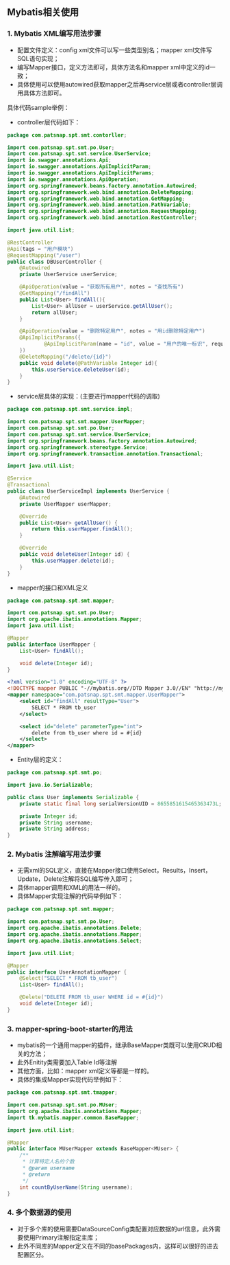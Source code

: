 ## Mybatis相关使用

### 1. Mybatis XML编写用法步骤
- 配置文件定义：config xml文件可以写一些类型别名；mapper xml文件写SQL语句实现；
- 编写Mapper接口，定义方法即可，具体方法名和mapper xml中定义的id一致；
- 具体使用可以使用autowired获取mapper之后再service层或者controller层调用具体方法即可。

具体代码sample举例：

- controller层代码如下：
```java
package com.patsnap.spt.smt.contorller;

import com.patsnap.spt.smt.po.User;
import com.patsnap.spt.smt.service.UserService;
import io.swagger.annotations.Api;
import io.swagger.annotations.ApiImplicitParam;
import io.swagger.annotations.ApiImplicitParams;
import io.swagger.annotations.ApiOperation;
import org.springframework.beans.factory.annotation.Autowired;
import org.springframework.web.bind.annotation.DeleteMapping;
import org.springframework.web.bind.annotation.GetMapping;
import org.springframework.web.bind.annotation.PathVariable;
import org.springframework.web.bind.annotation.RequestMapping;
import org.springframework.web.bind.annotation.RestController;

import java.util.List;

@RestController
@Api(tags = "用户模块")
@RequestMapping("/user")
public class DBUserController {
    @Autowired
    private UserService userService;

    @ApiOperation(value = "获取所有用户", notes = "查找所有")
    @GetMapping("/findAll")
    public List<User> findAll(){
        List<User> allUser = userService.getAllUser();
        return allUser;
    }

    @ApiOperation(value = "删除特定用户", notes = "用id删除特定用户")
    @ApiImplicitParams({
            @ApiImplicitParam(name = "id", value = "用户的唯一标识", required = true, dataType = "int", paramType = "path")
    })
    @DeleteMapping("/delete/{id}")
    public void delete(@PathVariable Integer id){
        this.userService.deleteUser(id);
    }
}
```
- service层具体的实现：(主要进行mapper代码的调取)
```java
package com.patsnap.spt.smt.service.impl;

import com.patsnap.spt.smt.mapper.UserMapper;
import com.patsnap.spt.smt.po.User;
import com.patsnap.spt.smt.service.UserService;
import org.springframework.beans.factory.annotation.Autowired;
import org.springframework.stereotype.Service;
import org.springframework.transaction.annotation.Transactional;

import java.util.List;

@Service
@Transactional
public class UserServiceImpl implements UserService {
    @Autowired
    private UserMapper userMapper;

    @Override
    public List<User> getAllUser() {
        return this.userMapper.findAll();
    }

    @Override
    public void deleteUser(Integer id) {
        this.userMapper.delete(id);
    }
}
```
- mapper的接口和XML定义
```java
package com.patsnap.spt.smt.mapper;

import com.patsnap.spt.smt.po.User;
import org.apache.ibatis.annotations.Mapper;
import java.util.List;

@Mapper
public interface UserMapper {
    List<User> findAll();

    void delete(Integer id);
}
```
```xml
<?xml version="1.0" encoding="UTF-8" ?>
<!DOCTYPE mapper PUBLIC "-//mybatis.org//DTD Mapper 3.0//EN" "http://mybatis.org/dtd/mybatis-3-mapper.dtd" >
<mapper namespace="com.patsnap.spt.smt.mapper.UserMapper">
    <select id="findAll" resultType="User">
        SELECT * FROM tb_user
    </select>

    <select id="delete" parameterType="int">
        delete from tb_user where id = #{id}
    </select>
</mapper>
```
- Entity层的定义：
```java
package com.patsnap.spt.smt.po;

import java.io.Serializable;

public class User implements Serializable {
    private static final long serialVersionUID = 8655851615465363473L;

    private Integer id;
    private String username;
    private String address;
}
```

### 2. Mybatis 注解编写用法步骤
- 无需xml的SQL定义，直接在Mapper接口使用Select，Results，Insert，Update，Delete注解将SQL编写传入即可；
- 具体mapper调用和XML的用法一样的。
- 具体Mapper实现注解的代码举例如下：
```java
package com.patsnap.spt.smt.mapper;

import com.patsnap.spt.smt.po.User;
import org.apache.ibatis.annotations.Delete;
import org.apache.ibatis.annotations.Mapper;
import org.apache.ibatis.annotations.Select;

import java.util.List;

@Mapper
public interface UserAnnotationMapper {
    @Select("SELECT * FROM tb_user")
    List<User> findAll();

    @Delete("DELETE FROM tb_user WHERE id = #{id}")
    void delete(Integer id);
}
```

### 3. mapper-spring-boot-starter的用法
- mybatis的一个通用mapper的插件，继承BaseMapper类既可以使用CRUD相关的方法；
- 此外Enitity类需要加入Table Id等注解
- 其他方面，比如：mapper xml定义等都是一样的。
- 具体的集成Mapper实现代码举例如下：

```java
package com.patsnap.spt.smt.tmapper;

import com.patsnap.spt.smt.po.MUser;
import org.apache.ibatis.annotations.Mapper;
import tk.mybatis.mapper.common.BaseMapper;

import java.util.List;

@Mapper
public interface MUserMapper extends BaseMapper<MUser> {
    /**
     * 计算特定人名的个数
     * @param username
     * @return
     */
    int countByUserName(String username);
}
```

### 4. 多个数据源的使用
- 对于多个库的使用需要DataSourceConfig类配置对应数据的url信息，此外需要使用Primary注解指定主库；
- 此外不同库的Mapper定义在不同的basePackages内，这样可以很好的进去配置区分。
